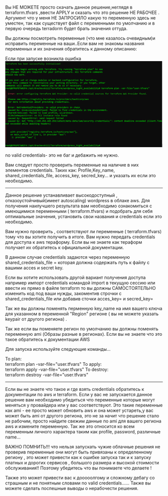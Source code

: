 Вы НЕ МОЖЕТЕ просто скачать данное решение,неглядя в terraform.tfvars  ,ввести APPLY и сказать что это решение НЕ РАБОЧЕЕ . 
Аргумент что у меня НЕ ЗАПРОСИЛО какую то переменную здесь не уместен, так как существует файл с переменными по умолчанию и в первую очередь terradorm будет брать значения оттуда.

Вы должны  посмотреть переменные (что мне казалось очевидным)и исправить переменные на ваши..Если вам не знакомы названия переменных и их значения обратитесь к данному описанию:

Если при запуске возникла ошибка ![alt text](https://github.com/wizardneon/Terraform/blob/main/wordpress_hight_availability/MicrosoftTeams-image.png)


no valid credentials- это не баг и дебажить не нужно.

Вам следует просто проверить переменные на наличие в них элементов credentials. 
Таких как: Profile,Key_name, shared_credentials_file, access_key, secred_key... и указать их если это необходимо.

*********************************************
Данное решение устанавливает высокодоступный , отказоустойчивый(имеет autoscaling) wordpress в облаке aws. 
Для получения наилучшего результата вам необходимо ознакомиться с имеющимися переменными ( terraform.tfvars)  и подобрать для себя оптимальные значения, установить свои названия и credentials если это необходимо.

Вам нужно проверить , соответствуют ли переменные ( terraform.tfvars) тому что вы хотите получить в итоге. Вам нужно передать  credentials для доступа к aws тераформу. Если вы не знаете как тераформ получает их обратитесь к официальной документации. 

В данном случае credentials задаются через переменную shared_credentials_file =       которая должна  содержать путь к файлу с  вашими acces и secret key.

Если вы хотите использовать другой вариант получения доступа например импорт credentials командой import в текущую сессию или ввести их прямо в файле terraform то вы должны САМОСТОЯТЕЛЬНО изменить код под ваши нужды, закоментив строчки с  shared_credentials_file или добавив сточки acces_key= и secred_key=

Так же вы должны поменять перменную key_name на имя вашего ключа для указанном в переменной "Region"  регионе ( вы не можете указать keypair от другого региона) .

Так же если вы поменяете регион по умолчанию вы должны поменять переменную ami (Образы разные в регионах). Если вы не знаете что это такое обратитесь к документации AWS

Для запуска используйте следующие команды...
  
  To plan:   
  terraform plan -var-file="user.tfvars"
  To apply:    
  terraform apply -var-file="user.tfvars"
  To destroy:    
  terraform destroy -var-file="user.tfvars"

  *********************************
Если вы не знаете что такое и где взять credentials обратитесь к документации по aws и terraform.
Если у вас не запускается данное решение вам необходимо убедиться что переменные которые могут меняться у провайдера или у вас соответствуют.
Это такие переменные как ami - ее просто может обновить aws и она может устареть,у вас может быть ami от другого региона, это не за начит что решение стало не рабочим, просто найдите свежим данные по ami для вашего региона  aws и измените переменную.
Так же это относится ко всем переменным личного характера таким как profile, password,  различные name...

ВАЖНО ПОМНИТЬ!!! что нельзя запускать чужие облачные решения не проверив переменные они могут быть привязаны к определенному региону , это может привести как к ошибке запуска так и  к запуску платных и дорогих сервисов , большого размера и высокой стоимости обслуживания!! Поэтому убедитесь что вы понимаете что делаете ! 

Также это может привести вас к дооооолгому и сложному дебагу со страшным и не понятным словами no valid credentials...... Также вы можете сделать поспешные выводы о нерабочести решения.

